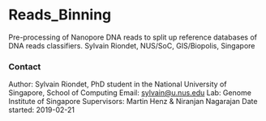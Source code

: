 # Reads_Binning
Pre-processing of Nanopore DNA reads to split up reference databases of DNA reads classifiers.
Sylvain Riondet, NUS/SoC, GIS/Biopolis, Singapore




### Contact
Author: Sylvain Riondet, PhD student in the National University of Singapore, School of Computing
Email: sylvain@u.nus.edu
Lab: Genome Institute of Singapore
Supervisors: Martin Henz & Niranjan Nagarajan
Date started: 2019-02-21

